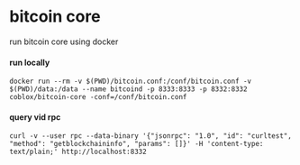 # bitcoin core

run bitcoin core using docker


#### run locally

```
docker run --rm -v $(PWD)/bitcoin.conf:/conf/bitcoin.conf -v $(PWD)/data:/data --name bitcoind -p 8333:8333 -p 8332:8332  coblox/bitcoin-core -conf=/conf/bitcoin.conf
```

#### query vid rpc

```
curl -v --user rpc --data-binary '{"jsonrpc": "1.0", "id": "curltest", "method": "getblockchaininfo", "params": []}' -H 'content-type: text/plain;' http://localhost:8332
```


